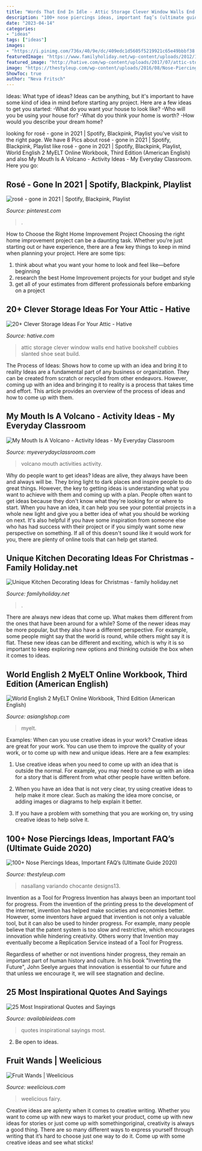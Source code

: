 ```yaml
---
title: "Words That End In Idle - Attic Storage Clever Window Walls End Hative Bookshelf Cubbies Slanted Shoe Seat Build"
description: "100+ nose piercings ideas, important faq’s (ultimate guide 2020)"
date: "2023-04-14"
categories:
- "ideas"
tags: ["ideas"]
images:
- "https://i.pinimg.com/736x/40/9e/dc/409edc1d5605f5219921c65e49bbbf38.jpg"
featuredImage: "https://www.familyholiday.net/wp-content/uploads/2012/12/Unique-Kitchen-Decorating-Ideas-for-Christmas_72.jpg"
featured_image: "http://hative.com/wp-content/uploads/2017/07/attic-storage/6-attic-storage-ideas.jpg"
image: "https://thestyleup.com/wp-content/uploads/2016/08/Nose-Piercing-designs13.jpg"
ShowToc: true
author: "Neva Fritsch"
---
```



Ideas: What type of ideas?
Ideas can be anything, but it's important to have some kind of idea in mind before starting any project. Here are a few ideas to get you started: 
-What do you want your house to look like? 
-Who will you be using your house for? 
-What do you think your home is worth? 
-How would you describe your dream home?

	

		
looking for rosé - gone in 2021 | Spotify, Blackpink, Playlist you've visit to the right page. We have 8 Pics about rosé - gone in 2021 | Spotify, Blackpink, Playlist like rosé - gone in 2021 | Spotify, Blackpink, Playlist, World English 2 MyELT Online Workbook, Third Edition (American English) and also My Mouth Is A Volcano - Activity Ideas - My Everyday Classroom. Here you go:
		
    
## Rosé - Gone In 2021 | Spotify, Blackpink, Playlist

<img loading=lazy src="https://i.pinimg.com/736x/40/9e/dc/409edc1d5605f5219921c65e49bbbf38.jpg" onerror="this.onerror=null;this.src='https://tse2.mm.bing.net/th?id=OIP.kFWy1icX-FB3sfVi0fkBMAHaNI&amp;pid=15.1';" alt="rosé - gone in 2021 | Spotify, Blackpink, Playlist">

_Source: pinterest.com_

>. 

	

How to Choose the Right Home Improvement Project
Choosing the right home improvement project can be a daunting task. Whether you're just starting out or have experience, there are a few key things to keep in mind when planning your project. Here are some tips: 
1. think about what you want your home to look and feel like—before beginning
2. research the best Home Improvement projects for your budget and style
3. get all of your estimates from different professionals before embarking on a project

    
## 20+ Clever Storage Ideas For Your Attic - Hative

<img loading=lazy src="http://hative.com/wp-content/uploads/2017/07/attic-storage/6-attic-storage-ideas.jpg" onerror="this.onerror=null;this.src='https://tse3.mm.bing.net/th?id=OIP.rbLWJyBwCk7gLY2LxKWk5QHaLB&amp;pid=15.1';" alt="20+ Clever Storage Ideas For Your Attic - Hative">

_Source: hative.com_

>attic storage clever window walls end hative bookshelf cubbies slanted shoe seat build. 

	

The Process of Ideas: Shows how to come up with an idea and bring it to reality
Ideas are a fundamental part of any business or organization. They can be created from scratch or recycled from other endeavors. However, coming up with an idea and bringing it to reality is a process that takes time and effort. This article provides an overview of the process of ideas and how to come up with them.

    
## My Mouth Is A Volcano - Activity Ideas - My Everyday Classroom

<img loading=lazy src="http://www.myeverydayclassroom.com/wp-content/uploads/2015/06/91O6vTb52FL.jpg" onerror="this.onerror=null;this.src='https://tse3.mm.bing.net/th?id=OIP.nWp6mkdUKU6VaIdyqq1NOQHaGd&amp;pid=15.1';" alt="My Mouth Is A Volcano - Activity Ideas - My Everyday Classroom">

_Source: myeverydayclassroom.com_

>volcano mouth activities activity. 

	

Why do people want to get ideas?
Ideas are alive, they always have been and always will be. They bring light to dark places and inspire people to do great things. However, the key to getting ideas is understanding what you want to achieve with them and coming up with a plan. 
People often want to get ideas because they don't know what they're looking for or where to start. When you have an idea, it can help you see your potential projects in a whole new light and give you a better idea of what you should be working on next. It's also helpful if you have some inspiration from someone else who has had success with their project or if you simply want some new perspective on something. If all of this doesn't sound like it would work for you, there are plenty of online tools that can help get started.

    
## Unique Kitchen Decorating Ideas For Christmas - Family Holiday.net

<img loading=lazy src="https://www.familyholiday.net/wp-content/uploads/2012/12/Unique-Kitchen-Decorating-Ideas-for-Christmas_72.jpg" onerror="this.onerror=null;this.src='https://tse1.mm.bing.net/th?id=OIP.Ty5EctBz-JkKkqHUrbvwzQHaLH&amp;pid=15.1';" alt="Unique Kitchen Decorating Ideas for Christmas - family holiday.net">

_Source: familyholiday.net_

>. 

	

There are always new ideas that come up. What makes them different from the ones that have been around for a while? Some of the newer ideas may be more popular, but they also have a different perspective. For example, some people might say that the world is round, while others might say it is flat. These new ideas can be different and exciting, which is why it is so important to keep exploring new options and thinking outside the box when it comes to ideas.

    
## World English 2 MyELT Online Workbook, Third Edition (American English)

<img loading=lazy src="https://www.asianglshop.com/media/catalog/product/cache/5f4a7fce479ae175fadd3cbe144ab9e5/9/7/9780357131022_1.jpg" onerror="this.onerror=null;this.src='https://tse3.mm.bing.net/th?id=OIP.Gec2lZjhGXIpSAHejaNWAwAAAA&amp;pid=15.1';" alt="World English 2 MyELT Online Workbook, Third Edition (American English)">

_Source: asianglshop.com_

>myelt. 

	

Examples: When can you use creative ideas in your work?
Creative ideas are great for your work. You can use them to improve the quality of your work, or to come up with new and unique ideas. Here are a few examples:
1. Use creative ideas when you need to come up with an idea that is outside the normal. For example, you may need to come up with an idea for a story that is different from what other people have written before.

2. When you have an idea that is not very clear, try using creative ideas to help make it more clear. Such as making the idea more concise, or adding images or diagrams to help explain it better.

3. If you have a problem with something that you are working on, try using creative ideas to help solve it.

    
## 100+ Nose Piercings Ideas, Important FAQ’s (Ultimate Guide 2020)

<img loading=lazy src="https://thestyleup.com/wp-content/uploads/2016/08/Nose-Piercing-designs13.jpg" onerror="this.onerror=null;this.src='https://tse3.mm.bing.net/th?id=OIP.iZjCSs5Amxtoz5XwYbVCAAHaFY&amp;pid=15.1';" alt="100+ Nose Piercings Ideas, Important FAQ’s (Ultimate Guide 2020)">

_Source: thestyleup.com_

>nasallang variando chocante designs13. 

	

Invention as a Tool for Progress
Invention has always been an important tool for progress. From the invention of the printing press to the development of the internet, invention has helped make societies and economies better. 
However, some inventors have argued that invention is not only a valuable tool, but it can also be used to hinder progress. For example, many people believe that the patent system is too slow and restrictive, which encourages innovation while hindering creativity. Others worry that Invention may eventually become a Replication Service instead of a Tool for Progress.

Regardless of whether or not inventions hinder progress, they remain an important part of human history and culture. In his book "Inventing the Future", John Seelye argues that innovation is essential to our future and that unless we encourage it, we will see stagnation and decline.

    
## 25 Most Inspirational Quotes And Sayings

<img loading=lazy src="https://www.availableideas.com/wp-content/uploads/2015/08/inspirational-quotes.jpg" onerror="this.onerror=null;this.src='https://tse4.mm.bing.net/th?id=OIP.9NbW5YvILF8olHXWVHaOEgHaLF&amp;pid=15.1';" alt="25 Most Inspirational Quotes and Sayings">

_Source: availableideas.com_

>quotes inspirational sayings most. 

	

2. Be open to ideas.

    
## Fruit Wands | Weelicious

<img loading=lazy src="https://weelicious.com/imager/weelicious_com/wp-content/uploads/2012/03/Fruit-Wands_4bc69d0481021c299b9329d2b470c61d.jpg" onerror="this.onerror=null;this.src='https://tse1.mm.bing.net/th?id=OIP.5CwfPEMPv1X_bMk9ahcYhwHaJ4&amp;pid=15.1';" alt="Fruit Wands | Weelicious">

_Source: weelicious.com_

>weelicious fairy. 

	

Creative ideas are aplenty when it comes to creative writing. Whether you want to come up with new ways to market your product, come up with new ideas for stories or just come up with somethingoriginal, creativity is always a good thing. There are so many different ways to express yourself through writing that it’s hard to choose just one way to do it. Come up with some creative ideas and see what sticks!


